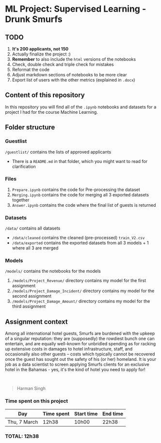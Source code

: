 # ML Project: Supervised Learning - Drunk Smurfs

## TODO

1. **It's 200 applicants, not 150**
2. Actually finalize the project :)
3. **Remember** to also include the `html` versions of the notebooks
4. Check, double check and triple check for mistakes
5. Reformat the code
6. Adjust markdown sections of notebooks to be more clear
7. Export list of users with the other metrics (explained in `.docx`)

## Content of this repository

In this repository you will find all of the `.ipynb` notebooks and datasets for a project I had for the course Machine Learning.

## Folder structure

### Guestlist

`/guestlist/` contains the lists of approved applicants

- There is a `README.md` in that folder, which you might want to read for clarification

### Files

1. `Prepare.ipynb` contains the code for Pre-processing the dataset
2. `Merging.ipynb` contains the code for merging all 3 exported datasets together
3. `Answer.ipynb` contains the code where the final list of guests is returned

### Datasets

`/data/` contains all datasets

- `/data/cleaned` contains the cleaned (pre-processed) `train_V2.csv`
- `/data/exported` contains the exported datasets from all 3 models + 1 where all 3 are merged

### Models

`/models/` contains the notebooks for the models

1. `/models/Project_Revenue/` directory contains my model for the first assignment
2. `/models/Project_Damage_Incident/` directory contains my model for the second assignment
3. `/models/Project_Damage_Amount/` directory contains my model for the third assignment

## Assignment context

Among all international hotel guests, Smurfs are burdened with the upkeep of a singular reputation: they are (supposedly) the rowdiest bunch one can entertain, and are equally well-known for unbridled spending as for racking up extensive costs in damages to hotel infrastructure, staff, and occasionally also other guests – costs which typically cannot be recovered once the guest has sought out the safety of his (or her) homeland.
It is your job as a data scientist to screen applying Smurfs clients for an exclusive hotel in the Bahamas - yes, it's the kind of hotel you need to apply for!

&nbsp;

> Harman Singh

### Time spent on this project

| Day           | Time spent    | Start time | End time |
| --------      | -------       | -------    | -------  |
| Thu, 7 March  | 12h38         | 10h00      | 22h38    |

### **TOTAL**: 12h38
